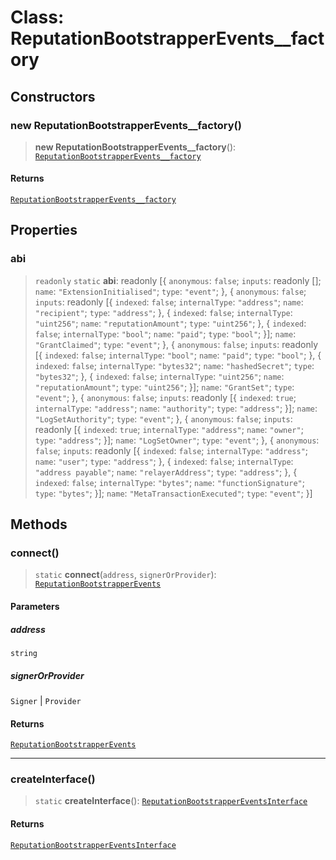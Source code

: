 # Class: ReputationBootstrapperEvents\_\_factory

## Constructors

### new ReputationBootstrapperEvents\_\_factory()

> **new ReputationBootstrapperEvents\_\_factory**(): [`ReputationBootstrapperEvents__factory`](ReputationBootstrapperEvents__factory.md)

#### Returns

[`ReputationBootstrapperEvents__factory`](ReputationBootstrapperEvents__factory.md)

## Properties

### abi

> `readonly` `static` **abi**: readonly \[\{ `anonymous`: `false`; `inputs`: readonly \[\]; `name`: `"ExtensionInitialised"`; `type`: `"event"`; \}, \{ `anonymous`: `false`; `inputs`: readonly \[\{ `indexed`: `false`; `internalType`: `"address"`; `name`: `"recipient"`; `type`: `"address"`; \}, \{ `indexed`: `false`; `internalType`: `"uint256"`; `name`: `"reputationAmount"`; `type`: `"uint256"`; \}, \{ `indexed`: `false`; `internalType`: `"bool"`; `name`: `"paid"`; `type`: `"bool"`; \}\]; `name`: `"GrantClaimed"`; `type`: `"event"`; \}, \{ `anonymous`: `false`; `inputs`: readonly \[\{ `indexed`: `false`; `internalType`: `"bool"`; `name`: `"paid"`; `type`: `"bool"`; \}, \{ `indexed`: `false`; `internalType`: `"bytes32"`; `name`: `"hashedSecret"`; `type`: `"bytes32"`; \}, \{ `indexed`: `false`; `internalType`: `"uint256"`; `name`: `"reputationAmount"`; `type`: `"uint256"`; \}\]; `name`: `"GrantSet"`; `type`: `"event"`; \}, \{ `anonymous`: `false`; `inputs`: readonly \[\{ `indexed`: `true`; `internalType`: `"address"`; `name`: `"authority"`; `type`: `"address"`; \}\]; `name`: `"LogSetAuthority"`; `type`: `"event"`; \}, \{ `anonymous`: `false`; `inputs`: readonly \[\{ `indexed`: `true`; `internalType`: `"address"`; `name`: `"owner"`; `type`: `"address"`; \}\]; `name`: `"LogSetOwner"`; `type`: `"event"`; \}, \{ `anonymous`: `false`; `inputs`: readonly \[\{ `indexed`: `false`; `internalType`: `"address"`; `name`: `"user"`; `type`: `"address"`; \}, \{ `indexed`: `false`; `internalType`: `"address payable"`; `name`: `"relayerAddress"`; `type`: `"address"`; \}, \{ `indexed`: `false`; `internalType`: `"bytes"`; `name`: `"functionSignature"`; `type`: `"bytes"`; \}\]; `name`: `"MetaTransactionExecuted"`; `type`: `"event"`; \}\]

## Methods

### connect()

> `static` **connect**(`address`, `signerOrProvider`): [`ReputationBootstrapperEvents`](../namespaces/ReputationBootstrapperEvents/interfaces/ReputationBootstrapperEvents.md)

#### Parameters

##### address

`string`

##### signerOrProvider

`Signer` | `Provider`

#### Returns

[`ReputationBootstrapperEvents`](../namespaces/ReputationBootstrapperEvents/interfaces/ReputationBootstrapperEvents.md)

***

### createInterface()

> `static` **createInterface**(): [`ReputationBootstrapperEventsInterface`](../namespaces/ReputationBootstrapperEvents/interfaces/ReputationBootstrapperEventsInterface.md)

#### Returns

[`ReputationBootstrapperEventsInterface`](../namespaces/ReputationBootstrapperEvents/interfaces/ReputationBootstrapperEventsInterface.md)
